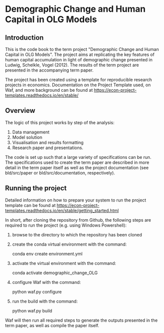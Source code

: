# Demographic Change and Human Capital in OLG Models

## Introduction

This is the code book to the term project "Demographic Change and Human Capital in OLG Models". The project aims at replicating the key features of human capital accumulation in light of demographic change presented in  Ludwig, Schelkle, Vogel (2012). The results of the term project are presented in the accompanying term paper.

The project has been created using a template for reproducible research projects in economics. Documentation on the Project Template used, on Waf, and more background can be found at https://econ-project-templates.readthedocs.io/en/stable/

## Overview

The logic of this project works by step of the analysis:

1. Data management
2. Model solution
3. Visualisation and results formatting
4. Research paper and presentations.

The code is set up such that a large variety of specifications can be run. The specifications used to create the term paper are described in more detail in the term paper itself as well as the project documentation (see bld/src/paper or bld/src/documentation, respectively).

## Running the project

Detailed information on how to prepare your system to run the project template can be found at https://econ-project-templates.readthedocs.io/en/stable/getting_started.html

In short, after cloning the repository from Github, the following steps are required to run the project (e.g. using Windows Powershell):

1. browse to the directory to which the repository has been cloned

2. create the conda virtual environment with the command:

    conda env create environment.yml

3. activate the virtual environment with the command:

    conda activate demographic_change_OLG

4. configure Waf with the command:

    python waf.py configure

5. run the build with the command:

    python waf.py build

Waf will then run all required steps to generate the outputs presented in the term paper, as well as compile the paper itself.

